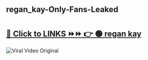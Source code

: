 
 ## regan_kay-Only-Fans-Leaked

# <h2><a href="https://clipsfans.com/regan_kay&ref=git">🔗 Click to LINKS ⏩⏩ 👉 🟢 regan kay </a></h2>

<a href="https://clipsfans.com/regan_kay&ref=git" rel="nofollow" data-target="animated-image.originalLink"><img src="https://i.ibb.co.com/xMMVF88/686577567.gif" alt="Viral Video Original" style="max-width: 100%; display: inline-block;" data-target="animated-image.originalImage"></a>
